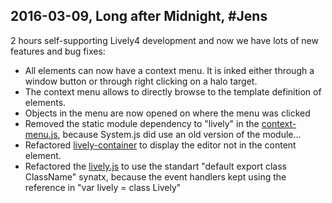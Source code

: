 ## 2016-03-09, Long after Midnight, #Jens

2 hours self-supporting Lively4 development and now we have lots of new features and bug fixes:

- All elements can now have a context menu. It is inked either through a window button or through right clicking on a halo target.
- The context menu allows to directly browse to the template definition of elements. 
- Objects in the menu are now opened on where the menu was clicked
- Removed the static module dependency to "lively" in the [context-menu.js](../src/client/contextmenu.js), because System.js did use an old version of the module...
- Refactored [lively-container](../templates/lively-container.html) to display the editor not in the content element. 
- Refactored the [lively.js](../src/client/lively.js) to use the standart "default export class ClassName" synatx, because the event handlers kept using the reference in "var lively = class Lively"



